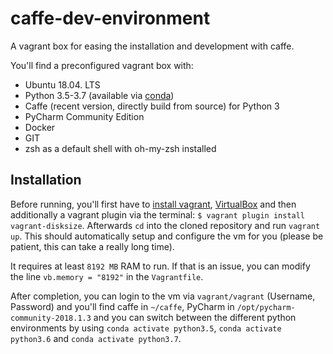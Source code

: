 # caffe-dev-environment
A vagrant box for easing the installation and development with caffe.

You'll find a preconfigured vagrant box with:
* Ubuntu 18.04. LTS
* Python 3.5-3.7 (available via [conda](https://conda.io))
* Caffe (recent version, directly build from source) for Python 3
* PyCharm Community Edition
* Docker
* GIT
* zsh as a default shell with oh-my-zsh installed

## Installation
Before running, you'll first have to [install vagrant](https://www.vagrantup.com/downloads.html), [VirtualBox](https://www.virtualbox.org/) and then additionally a vagrant plugin via the terminal: `$ vagrant plugin install vagrant-disksize`. Afterwards `cd` into the cloned repository and run `vagrant up`. This should automatically setup and configure the vm for you (please be patient, this can take a really long time).

It requires at least `8192 MB` RAM to run. If that is an issue, you can modify the line `vb.memory = "8192"` in the `Vagrantfile`.

After completion, you can login to the vm via `vagrant/vagrant` (Username, Password) and you'll find caffe in `~/caffe`, PyCharm in `/opt/pycharm-community-2018.1.3` and you can switch between the different python environments by using `conda activate python3.5`, `conda activate python3.6` and `conda activate python3.7`.
